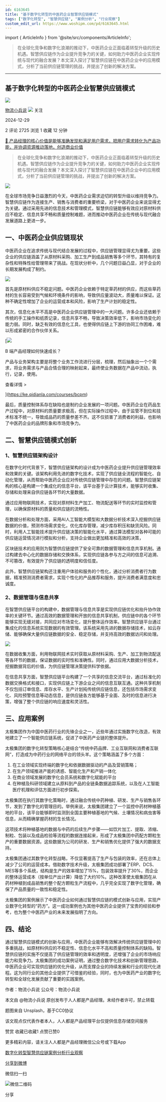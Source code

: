 ```yaml
---
id: 6163645
title: "基于数字化转型的中医药企业智慧供应链模式"
tags: ["数字化转型", "智慧供应链", "案例分析", "行业观察"]
custom_edit_url: https://www.woshipm.com/pd/6163645.html
---
```

import { ArticleInfo } from '@site/src/components/ArticleInfo';

<ArticleInfo
    author="物流小兵说"
    authorLink="https://www.woshipm.com/u/658093"
    published="2024-12-29"
    views={2725}
    comments={2}
    collects={1}
/>

> 在全球化竞争和数字化浪潮的推动下，中医药企业正面临着转型升级的历史机遇。智慧供应链作为企业提升竞争力的关键，如何助力中医药企业实现传统与现代的融合发展？本文深入探讨了智慧供应链在中医药企业中的应用模式，分析了当前供应链管理的挑战，并提出了创新的解决方案。

---

## 基于数字化转型的中医药企业智慧供应链模式

[![](https://static.woshipm.com/view/woshipm_api_def_20241230105723_1637.jpg?imageView2/1/w/72/h/72/q/100)](https://www.woshipm.com/u/658093)

[物流小兵说](https://www.woshipm.com/u/658093) ![](https://static.woshipm.com/tag/1101_1@2x.png) 关注

2024-12-29

2 评论 2725 浏览 1 收藏 12 分钟

[🔗 产品经理的核心价值是能够准确发现和满足用户需求，把用户需求转化为产品功能，并协调资源推动落地，创造商业价值](https://ke.qidianla.com/courses/90pm)

> 在全球化竞争和数字化浪潮的推动下，中医药企业正面临着转型升级的历史机遇。智慧供应链作为企业提升竞争力的关键，如何助力中医药企业实现传统与现代的融合发展？本文深入探讨了智慧供应链在中医药企业中的应用模式，分析了当前供应链管理的挑战，并提出了创新的解决方案。

![](https://image.woshipm.com/2023/05/06/f1c9ce0c-ec01-11ed-bbb6-00163e0b5ff3.jpg)

在全球市场竞争日益激烈的今天，中医药企业需求迫切的转型升级以维持竞争力。智慧供应链作为连接生产、销售与消费者的重要桥梁，对于中医药企业来说显得尤为关键。通过采用先进的信息技术和管理模式，智慧供应链能够有效应对原材料供应不稳定、信息共享不畅和质量控制难题，进而推动中医药企业在传统与现代融合发展道路上更进一步。

## 一、中医药企业供应链现状

中医药企业在追求传统与现代结合发展的过程中，供应链管理显得尤为重要。这些企业的供应链涵盖了从原材料采购、加工生产到成品销售等多个环节，其特有的复杂性和特殊性给管理带来了挑战。在现状分析中，几个问题日益凸显，对于企业的长期发展构成了制约。

![](https://image.woshipm.com/2024/12/28/638e989c-c4d2-11ef-9448-00163e09d72f.png)

首先是原材料供应不稳定问题。中医药企业依赖于特定草药材的供应，而这些草药材的生长容易受到气候和环境条件的影响，导致供应量波动大，质量难以保证。这种不确定性增加了企业的运营成本和风险，影响了生产计划的稳定性。

其次，信息化水平不高是中医药企业供应链管理中的一大问题。许多企业还依赖于传统的手工操作和纸质记录，信息共享不畅，导致决策效率低下，影响市场变化的能力弱。同时，缺乏有效的信息化工具，也使得供应链上下游的协同工作困难，难以形成紧密的合作伙伴关系。

[![](https://image.woshipm.com/2023/08/02/a53a469e-30e3-11ee-88e7-00163e0b5ff3.png)

B 端产品经理如何快速成长？

产品与业务架构主要是将整个业务工作流进行分层，梳理，然后抽象出一个个需求，将业务需求与产品合情合理的映射起来，最终使业务数据在产品中流动，执行，记录，使用。

查看详情 >

](https://ke.qidianla.com/courses/bcpm)

最后，质量控制体系存在缺陷也是制约企业发展的一项问题。中医药企业在药品生产过程中，对原材料的质量要求极高，但在实际操作过程中，由于监管不到位和技术标准不统一，导致成品药的质量参差不齐。这不仅损害了消费者的利益，也影响了中医药企业的品牌形象和市场竞争力。

## 二、智慧供应链模式创新

### 1、智慧供应链架构设计

在数字化时代背景下，智慧供应链架构的设计成为中医药企业提升供应链管理效率和效果的关键。该架构利用先进的数字化技术，实现了供应链全流程的智能化、自动化管理，从而帮助中医药企业应对传统供应链管理中存在的问题。智慧供应链架构的核心是构建一个集成化的信息平台，该平台基于云计算技术，能够实时收集、存储和处理来自供应链各环节的大量数据。

通过应用物联网技术，实现对原材料生产加工、物流配送等环节的实时监控和管理，以确保原材料的质量和供应链的流畅性。

在数据分析和处理方面，采用AI人工智能大模型和大数据分析技术深入挖掘供应链数据的价值，预测市场需求变化，优化库存管理，减少库存积压和缺货风险。同时，利用人工智能技术提升供应链决策的智能化水平，通过算法模型对各种可能的供应链运营情况进行模拟和分析，支持企业做出更加精准和高效的决策，

区块链技术的应用则为智慧供应链提供了安全可靠的数据管理和信息共享机制。通过构建去中心化的数据存储和交换体系，实现供应链各参与方之间的信息可追溯、不可篡改，有效提升了供应链的透明度和信任度。

此外，智慧供应链架构还注重用户体验和服务的个性化，通过分析消费者行为数据，精准预测消费者需求，实现个性化的产品推荐和服务，提升消费者满意度和忠诚度。

### 2、数据管理与信息共享

在智慧供应链平台的构建中，数据管理与信息共享是实现供应链优化和抬升协作效率的关键环节。通过高效的数据管理和开放的信息共享机制，供应链中的各个环节能够实现无缝对接，共同应对市场变化，提升整体运作效率。智慧供应链平台通过集成化的信息系统实现数据的有效管理。该系统采用先进的数据存储技术，如云存储、能够确保大量供应链数据的安全、稳定存储，并支持高效的数据访问和处理。

![](https://image.woshipm.com/2024/12/28/8983bd8e-c4d2-11ef-9448-00163e09d72f.png)

在数据收集方面，利用物联网技术实时获取从原材料采购、生产、加工到物流配送等各环节的数据，保证数据的实时性和准确性。同时，通过应用大数据分析技术，挖掘数据背后的价值，为供应链管理决策提供科学依据。

在信息共享方面，智慧供应链平台构建了一个共享的信息交流平台，通过标准化的数据交换格式和接口，实现供应链上下游企业之间的信息互联互通。这种共享机制不仅包括订单信息、库存水平、生产计划扽传统供应链信息，还包括市场需求变化、风险预警信息等动态信息，是供应链各方能够基于全面、及时的信息进行决策，增强了整个供应链的响应速度和灵活性。

## 三、应用案例

太极集团作为中国中医药行业的先锋企业之一，近些年通过实施数字化改造，有效地建立了一个智能供应链系统，促进了中医药产业链的整体提升。

太极集团的数字化转型策略核心是结合“传统中药品牌、工业互联网和消费者互联网”，打造成为中药行业的网络平台的领头羊。这个策略涵盖了多个方面：

1.  在工业领域实现终端的数字化和依据数据驱动的产品及营销策略；
2.  在生产领域推进产能的诱惑、智能化生产和产销一体化
3.  在商业领域发展的数字化会员系统和数字化赋能的平台
4.  在种植及科研领域建立从原料到产品的全链条数据追踪系统，以及在人工智能医疗机理和评估方面进行初步探索。

太极集团在执行其数字化策略时，通过融合传统中药种植、研发、生产与销售各环节，发到了数字化的管理目的。举例来说，太极集团建立了一个监控中药材种植基地的平台，该平台能够即时监测到全国主要种植基地的气候、土壤情况和病虫害等信息，从而精确掌握药材的生长情况。

这项技术将种植基地的数据与中药的后续生产步骤——如饮片加工、提取、浓缩、制粒、包装以及成品检验等流程的数据连接起来，形成了太极集团中药配方颗粒生产的重要数据资源。这些数据为公司的研发、生产和销售优化提供了强大的数据支持。

太极集团通过其数字化转型战略，不仅显著提高了生产与包装的效率，还在总体上减少了公司的运营成本。借助数字技术升级，太极集团成功部署了ERP、DCS、MES等多个系统，结构是生产的效率增加了15%，包装效率提升了30%，而企业的整体运营成本（按单位产出计算）降低了大约10%。这种改革使太极集团在从药材种植到成品销售的整个配方颗粒生产流程中，几乎完全实现了数字化管理，确保了产品质量的一致性和稳定性。

太极集团的案例展示了中医药企业如何通过智慧供应链的模式创新与应用，实现产业数字化转型的“药方”。这一成功案例也为其他中医药企业提供了宝贵的经验和参考，也为整个中医药产业的未来发展指明了方向。

## 四、结论

通过智慧供应链模式的创新与应用，中医药企业能够有效解决传统供应链管理中的多重挑战，如原材料供应的不稳定性、信息化水平不高和质量控制体系的缺陷。智慧供应链的实施不仅提高了供应链管理的效率和透明度，还增强了企业的市场响应能力和竞争力。太极集团的成功案例证明，通过整合数字化技术和创新管理思路，中医药企业可实现供应链的优化升级，从而支撑企业的持续发展和行业的现代化进程。这为同行业的其他企业提供了可借鉴的经验，同时，也为中医药产业的数字化转型和全球化发展贡献了重要的实践案例。

作者：物流小兵说 公众号：物流小兵说

本文由 @物流小兵说 原创发布于人人都是产品经理。未经作者许可，禁止转载

题图来自 Unsplash，基于CC0协议

该文观点仅代表作者本人，人人都是产品经理平台仅提供信息存储空间服务

赞赏 收藏已收藏1 点赞已赞0

更多精彩内容，请关注人人都是产品经理微信公众号或下载App

[数字化转型](https://www.woshipm.com/tag/%e6%95%b0%e5%ad%97%e5%8c%96%e8%bd%ac%e5%9e%8b)[智慧供应链](https://www.woshipm.com/tag/%e6%99%ba%e6%85%a7%e4%be%9b%e5%ba%94%e9%93%be)[案例分析](https://www.woshipm.com/tag/%e6%a1%88%e4%be%8b%e5%88%86%e6%9e%90)[行业观察](https://www.woshipm.com/tag/%e8%a1%8c%e4%b8%9a%e8%a7%82%e5%af%9f)

[分享到微博](https://service.weibo.com/share/share.php?appkey=2775287854&title=基于数字化转型的中医药企业智慧供应链模式&url=https://www.woshipm.com/pd/6163645.html&pic=https://image.woshipm.com/2023/05/06/f1c9ce0c-ec01-11ed-bbb6-00163e0b5ff3.jpg)

微信扫一扫

![微信二维码](https://api.pwmqr.com/qrcode/create/?url=https://www.woshipm.com/pd/6163645.html)

分享